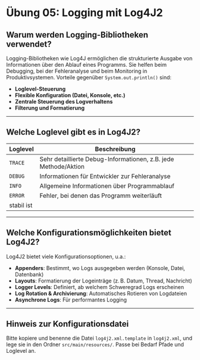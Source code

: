 # Übung 05: Logging mit Log4J2

## Warum werden Logging-Bibliotheken verwendet?

Logging-Bibliotheken wie Log4J ermöglichen die strukturierte Ausgabe von Informationen über den Ablauf eines Programms. Sie helfen beim Debugging, bei der Fehleranalyse und beim Monitoring in Produktivsystemen. Vorteile gegenüber `System.out.println()` sind:
- **Loglevel-Steuerung**
- **Flexible Konfiguration (Datei, Konsole, etc.)**
- **Zentrale Steuerung des Logverhaltens**
- **Filterung und Formatierung**

---

## Welche Loglevel gibt es in Log4J2?

| Loglevel | Beschreibung |
|----------|--------------|
| `TRACE`  | Sehr detaillierte Debug-Informationen, z.B. jede Methode/Aktion |
| `DEBUG`  | Informationen für Entwickler zur Fehleranalyse |
| `INFO`   | Allgemeine Informationen über Programmablauf |
| `ERROR`  | Fehler, bei denen das Programm weiterläuft |
stabil ist |

---

## Welche Konfigurationsmöglichkeiten bietet Log4J2?

Log4J2 bietet viele Konfigurationsoptionen, u.a.:

- **Appenders**: Bestimmt, wo Logs ausgegeben werden (Konsole, Datei, Datenbank)
- **Layouts**: Formatierung der Logeinträge (z. B. Datum, Thread, Nachricht)
- **Logger Levels**: Definiert, ab welchem Schweregrad Logs erscheinen
- **Log Rotation & Archivierung**: Automatisches Rotieren von Logdateien
- **Asynchrone Logs**: Für performantes Logging

---

## Hinweis zur Konfigurationsdatei

Bitte kopiere und benenne die Datei `log4j2.xml.template` in `log4j2.xml`, und lege sie in den Ordner `src/main/resources/`. Passe bei Bedarf Pfade und Loglevel an.

